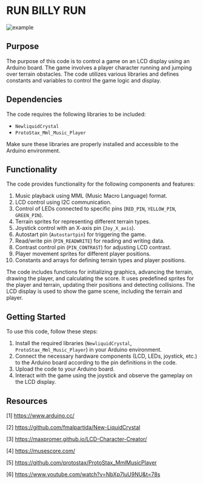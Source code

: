 # RUN BILLY RUN
![example](https://github.com/adinaamzarescu/Run-Billy-Run/blob/main/Video_run_billy_run.gif)
## Purpose
The purpose of this code is to control a game on an LCD display using an Arduino board. The game involves a player character running and jumping over terrain obstacles. The code utilizes various libraries and defines constants and variables to control the game logic and display.

## Dependencies
The code requires the following libraries to be included:

- `NewliquidCrystal`
- `ProtoStax_Mml_Music_Player`

Make sure these libraries are properly installed and accessible to the Arduino environment.

## Functionality
The code provides functionality for the following components and features:

1. Music playback using MML (Music Macro Language) format.
2. LCD control using I2C communication.
3. Control of LEDs connected to specific pins (`RED_PIN`, `YELLOW_PIN`, `GREEN_PIN`).
4. Terrain sprites for representing different terrain types.
5. Joystick control with an X-axis pin (`Joy_X_axis`).
6. Autostart pin (`Autostartpin`) for triggering the game.
7. Read/write pin (`PIN_READWRITE`) for reading and writing data.
8. Contrast control pin (`PIN_CONTRAST`) for adjusting LCD contrast.
9. Player movement sprites for different player positions.
10. Constants and arrays for defining terrain types and player positions.

The code includes functions for initializing graphics, advancing the terrain, drawing the player, and calculating the score. It uses predefined sprites for the player and terrain, updating their positions and detecting collisions. The LCD display is used to show the game scene, including the terrain and player.

## Getting Started
To use this code, follow these steps:

1. Install the required libraries (`NewliquidCrystal`, `ProtoStax_Mml_Music_Player`) in your Arduino environment.
2. Connect the necessary hardware components (LCD, LEDs, joystick, etc.) to the Arduino board according to the pin definitions in the code.
3. Upload the code to your Arduino board.
4. Interact with the game using the joystick and observe the gameplay on the LCD display.

## Resources

[1] https://www.arduino.cc/

[2] https://github.com/fmalpartida/New-LiquidCrystal

[3] https://maxpromer.github.io/LCD-Character-Creator/

[4] https://musescore.com/

[5] https://github.com/protostax/ProtoStax_MmlMusicPlayer

[6] https://www.youtube.com/watch?v=NbXp7luU9NU&t=78s

